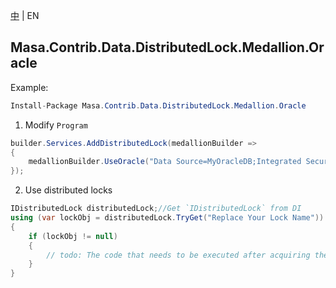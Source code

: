 [中](README.zh-CN.md) | EN

## Masa.Contrib.Data.DistributedLock.Medallion.Oracle

Example:

```c#
Install-Package Masa.Contrib.Data.DistributedLock.Medallion.Oracle
```

1. Modify `Program`

``` C#
builder.Services.AddDistributedLock(medallionBuilder =>
{
    medallionBuilder.UseOracle("Data Source=MyOracleDB;Integrated Security=yes;");
});
```

2. Use distributed locks

``` C#
IDistributedLock distributedLock;//Get `IDistributedLock` from DI
using (var lockObj = distributedLock.TryGet("Replace Your Lock Name"))
{
    if (lockObj != null)
    {
        // todo: The code that needs to be executed after acquiring the distributed lock
    }
}
```